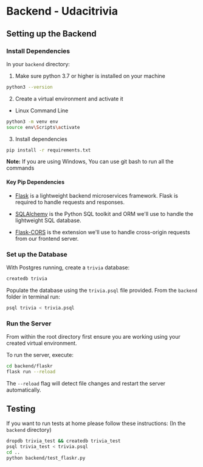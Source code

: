 # Backend - Udacitrivia

## Setting up the Backend

### Install Dependencies
In your `backend` directory:

1. Make sure python 3.7 or higher is installed on your machine
```bash
python3 --version
```
2. Create a virtual environment and activate it
- Linux Command Line
```bash
python3 -m venv env
source env\Scripts\activate
```
3. Install dependencies
```bash
pip install -r requirements.txt
```
**Note:** If you are using Windows, You can use git bash to run all the commands

#### Key Pip Dependencies

- [Flask](http://flask.pocoo.org/) is a lightweight backend microservices framework. Flask is required to handle requests and responses.

- [SQLAlchemy](https://www.sqlalchemy.org/) is the Python SQL toolkit and ORM we'll use to handle the lightweight SQL database. 

- [Flask-CORS](https://flask-cors.readthedocs.io/en/latest/#) is the extension we'll use to handle cross-origin requests from our frontend server.

### Set up the Database

With Postgres running, create a `trivia` database:

```bash
createdb trivia
```

Populate the database using the `trivia.psql` file provided. From the `backend` folder in terminal run:

```bash
psql trivia < trivia.psql
```

### Run the Server

From within the root directory first ensure you are working using your created virtual environment.

To run the server, execute:

```bash
cd backend/flaskr
flask run --reload
```

The `--reload` flag will detect file changes and restart the server automatically.


## Testing
If you want to run tests at home please follow these instructions:
(In the `backend` directory)
```bash
dropdb trivia_test && createdb trivia_test
psql trivia_test < trivia.psql
cd ..
python backend/test_flaskr.py
```
